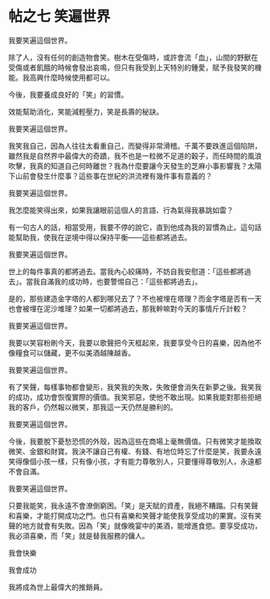 # 帖之七 笑遍世界
我要笑遍這個世界。

除了人，沒有任何的創造物會笑。樹木在受傷時，或許會流「血」，山間的野獸在受傷或者飢餓的時候會發出哀鳴，但只有我受到上天特別的鍾愛，賦予我發笑的機能。我高興什麼時候使用都可以。

今後，我要養成良好的「笑」的習慣。

效能幫助消化，笑能減輕壓力，笑是長壽的秘訣。

我要笑遍這個世界。

我笑我自己，因為人往往太看重自己，而變得非常滑稽。千萬不要跌進這個陷阱，雖然我是自然界中最偉大的奇蹟，我不也是一粒微不足道的穀子，而任時間的風浪吹擊，我真的知道自己何時離世？我為什麼要讓今天發生的芝麻小事影響我？太陽下山前會發生什麼事？這些事在世紀的洪流裡有幾件事有意義的？

我要笑遍這個世界。

我怎麼能笑得出來，如果我讓眼前這個人的言語、行為氣得我暴跳如雷？

有一句古人的話，相當受用，我要不停的說它，直到他成為我的習慣為止。這句話能幫助我，使我在逆境中得以保持平衡——這些都將過去。

我要笑遍這個世界。

世上的每件事真的都將過去。當我內心絞痛時，不妨自我安慰道：「這些都將過去」。當我自滿我的成功時，也要警惕自己：「這些都將過去」。

是的，那些建造金字塔的人都到哪兒去了？不也被埋在塔理？而金字塔是否有一天也會被埋在泥沙堆理？如果一切都將過去，那我幹嘛對今天的事情斤斤計較？

我要笑遍這個世界。

我要以笑容粉刷今天，我要以歌聲把今天框起來，我要享受今日的喜樂，因為他不像糧食可以儲藏，更不似美酒越陳越香。

我要笑遍這個世界。

有了笑聲，每樣事物都會變形，我笑我的失敗，失敗便會消失在新夢之後。我笑我的成功，成功會恢復實際的價值。我笑邪惡，使他不敢出現。如果我能對那些拒絕我的客戶，仍然報以微笑，那我這一天仍然是勝利的。

我要笑遍這個世界。

今後，我要脫下憂愁恐慌的外殼，因為這些在商場上毫無價值。只有微笑才能換取微笑、金銀和財寶。我決不讓自己有權、有錢、有地位時忘了什麼是笑，我要永遠笑得像個小孩一樣，只有像小孩，才有能力尊敬別人，只要懂得尊敬別人，永遠都不會自滿。

我要笑遍這個世界。

只要我能笑，我永遠不會潦倒窮困。「笑」是天賦的資產，我絕不糟蹋。只有笑聲和喜樂，才能打開成功之門。也只有喜樂和笑聲才能使我享受成功的果實。沒有笑聲的地方就會有失敗。因為「笑」就像晚宴中的美酒，能增進食慾。要享受成功，我必須喜樂，而「笑」就是替我服務的傭人。

我會快樂

我會成功

我將成為世上最偉大的推銷員。
